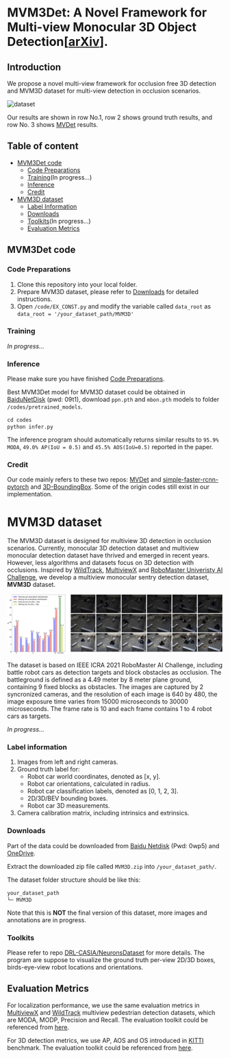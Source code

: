 # MVM3Det: A Novel Framework for Multi-view Monocular 3D Object Detection[[arXiv](https://arxiv.org/abs/2109.10473)].

## Introduction

We propose a novel multi-view framework for occlusion free 3D detection and MVM3D dataset for multi-view detection in occlusion scenarios.

![dataset](misc/res.png)

Our results are shown in row No.1, row 2 shows ground truth results, and row No. 3 shows  [MVDet](https://github.com/hou-yz/MVDet) results.

## Table of content

- [MVM3Det code](#mvm3det-code)
    * [Code Preparations](#code-preparations)
    * [Training](#training)(In progress...)
    * [Inference](#inference)
    * [Credit](#credit)
- [MVM3D dataset](#mvm3d-dataset)
    * [Label Information](#label-information)
    * [Downloads](#downloads)
    * [Toolkits](#toolkits)(In progress...)
    * [Evaluation Metrics](#evaluation-metrics)

## MVM3Det code
### Code Preparations
1. Clone this repository into your local folder.
2. Prepare MVM3D dataset, please refer to [Downloads](#downloads) for detailed instructions.
3. Open `/code/EX_CONST.py` and modify the variable called `data_root` as `data_root = '/your_dataset_path/MVM3D'`

### Training

*In progress...*

### Inference
Please make sure you have finished [Code Preparations](#code-preparations).

Best MVM3Det model for MVM3D dataset could be obtained in [BaiduNetDisk](https://pan.baidu.com/s/1Ct57rp9bBUQOQDc15VQzMQ) (pwd: 09t1), download `ppn.pth` and `mbon.pth` models to folder `/codes/pretrained_models`.


```
cd codes
python infer.py
```

The inference program should automatically returns similar results to `95.9% MODA`, `49.0% AP(IoU = 0.5)` and `45.5% AOS(IoU=0.5)` reported in the paper.




### Credit

Our code mainly refers to these two repos: [MVDet](https://github.com/hou-yz/MVDet) and [simple-faster-rcnn-pytorch](https://github.com/chenyuntc/simple-faster-rcnn-pytorch) and [3D-BoundingBox](https://github.com/skhadem/3D-BoundingBox). Some of the origin codes still exist in our implementation.  


# MVM3D dataset

The MVM3D dataset is designed for multiview 3D detection in occlusion scenarios. Currently, monocular 3D detection dataset and multiview monocular detection dataset have thrived and emerged in recent years. However, less algorithms and datasets focus on 3D detection with occlusions. Inspired by [WildTrack](https://www.epfl.ch/labs/cvlab/data/data-wildtrack/), [MultiviewX](https://github.com/hou-yz/MultiviewX) and [RoboMaster Univeristy AI Challenge](https://www.robomaster.com/en-US/robo/icra), we develop a multiview monocular sentry detection dataset, **MVM3D** dataset.

![dataset](misc/dataset2.png)

The dataset is based on IEEE ICRA 2021 RoboMaster AI Challenge, including battle robot cars as detection targets and block obstacles as occlusion. The battleground is defined as a 4.49 meter by 8 meter plane ground, containing 9 fixed blocks as obstacles. The images are captured by 2 syncronized cameras, and the resolution of each image is 640 by 480, the image exposure time varies from 15000 microseconds to 30000 microseconds. The frame rate is 10 and each frame contains 1 to 4 robot cars as targets. 

*In progress...*

### Label information

1. Images from left and right cameras.
2. Ground truth label for:
   - Robot car world coordinates, denoted as [x, y].
   - Robot car orientations, calculated in radius.
   - Robot car classification labels, denoted as [0, 1, 2, 3].
   - 2D/3D/BEV bounding boxes.
   - Robot car 3D measurements.
3. Camera calibration matrix, including intrinsics and extrinsics.

### Downloads

Part of the data could be downloaded from [Baidu Netdisk](https://pan.baidu.com/s/1cL16r0gNa3lVBBdD-BaCTA) (Pwd: 0wp5) and [OneDrive](https://anu365-my.sharepoint.com/:u:/g/personal/u7170273_anu_edu_au/EZMfq2ku37NGtTTPK0Yn6ZEBjcaw-RTVqomjFp7W60NPUw?e=3v5muZ).

Extract the downloaded zip file called `MVM3D.zip` into `/your_dataset_path/`.

The dataset folder structure should be like this:
```
your_dataset_path
└─ MVM3D
```
Note that this is **NOT** the final version of this dataset, more images and annotations are in progress.

### Toolkits
Please refer to repo [DRL-CASIA/NeuronsDataset](https://github.com/DRL-CASIA/NeuronsDataset) for more details.
The program are suppose to visualize the ground truth per-view 2D/3D boxes, birds-eye-view robot locations and orientations.

## Evaluation Metrics

For localization performance, we use the same evaluation metrics in [MultiviewX](https://github.com/hou-yz/MultiviewX) and [WildTrack](https://www.epfl.ch/labs/cvlab/data/data-wildtrack/) multiview pedestrian detection datasets, which are MODA, MODP, Precision and Recall. The evaluation toolkit could be referenced from [here](https://github.com/hou-yz/MVDet/tree/master/multiview_detector/evaluation).

For 3D detection metrics, we use AP, AOS and OS introduced in [KITTI](https://projet.liris.cnrs.fr/imagine/pub/proceedings/CVPR2012/data/papers/424_O3C-04.pdf) benchmark. The evaluation toolkit could be referenced from [here](https://www.mathworks.com/help/vision/ref/evaluatedetectionaos.html).

